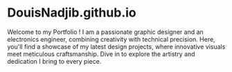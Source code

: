 # DouisNadjib.github.io
Welcome to my Portfolio ! I am a passionate graphic designer and an electronics engineer, combining creativity with technical precision. Here, you'll find a showcase of my latest design projects, where innovative visuals meet meticulous craftsmanship. Dive in to explore the artistry and dedication I bring to every piece.

